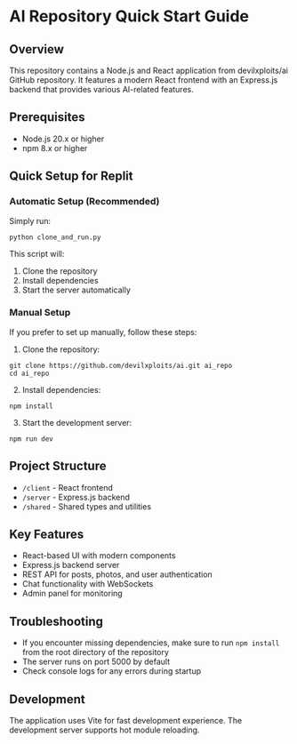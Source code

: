 # AI Repository Quick Start Guide

## Overview
This repository contains a Node.js and React application from devilxploits/ai GitHub repository. It features a modern React frontend with an Express.js backend that provides various AI-related features.

## Prerequisites
- Node.js 20.x or higher
- npm 8.x or higher

## Quick Setup for Replit

### Automatic Setup (Recommended)
Simply run:
```
python clone_and_run.py
```

This script will:
1. Clone the repository
2. Install dependencies
3. Start the server automatically

### Manual Setup
If you prefer to set up manually, follow these steps:

1. Clone the repository:
```
git clone https://github.com/devilxploits/ai.git ai_repo
cd ai_repo
```

2. Install dependencies:
```
npm install
```

3. Start the development server:
```
npm run dev
```

## Project Structure
- `/client` - React frontend
- `/server` - Express.js backend
- `/shared` - Shared types and utilities

## Key Features
- React-based UI with modern components
- Express.js backend server
- REST API for posts, photos, and user authentication
- Chat functionality with WebSockets
- Admin panel for monitoring

## Troubleshooting
- If you encounter missing dependencies, make sure to run `npm install` from the root directory of the repository
- The server runs on port 5000 by default
- Check console logs for any errors during startup

## Development
The application uses Vite for fast development experience. The development server supports hot module reloading.
